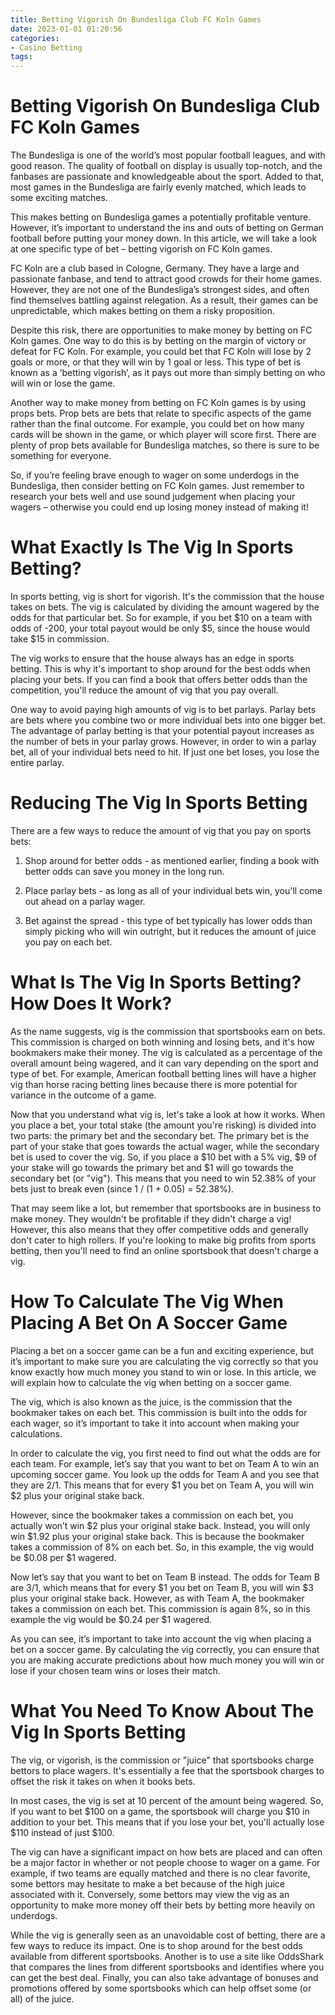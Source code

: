 ```yaml
---
title: Betting Vigorish On Bundesliga Club FC Koln Games
date: 2023-01-01 01:20:56
categories:
- Casino Betting
tags:
---
```



# Betting Vigorish On Bundesliga Club FC Koln Games

The Bundesliga is one of the world’s most popular football leagues, and with good reason. The quality of football on display is usually top-notch, and the fanbases are passionate and knowledgeable about the sport. Added to that, most games in the Bundesliga are fairly evenly matched, which leads to some exciting matches.

This makes betting on Bundesliga games a potentially profitable venture. However, it’s important to understand the ins and outs of betting on German football before putting your money down. In this article, we will take a look at one specific type of bet – betting vigorish on FC Koln games.

FC Koln are a club based in Cologne, Germany. They have a large and passionate fanbase, and tend to attract good crowds for their home games. However, they are not one of the Bundesliga’s strongest sides, and often find themselves battling against relegation. As a result, their games can be unpredictable, which makes betting on them a risky proposition.

Despite this risk, there are opportunities to make money by betting on FC Koln games. One way to do this is by betting on the margin of victory or defeat for FC Koln. For example, you could bet that FC Koln will lose by 2 goals or more, or that they will win by 1 goal or less. This type of bet is known as a ‘betting vigorish’, as it pays out more than simply betting on who will win or lose the game.

Another way to make money from betting on FC Koln games is by using props bets. Prop bets are bets that relate to specific aspects of the game rather than the final outcome. For example, you could bet on how many cards will be shown in the game, or which player will score first. There are plenty of prop bets available for Bundesliga matches, so there is sure to be something for everyone.

So, if you’re feeling brave enough to wager on some underdogs in the Bundesliga, then consider betting on FC Koln games. Just remember to research your bets well and use sound judgement when placing your wagers – otherwise you could end up losing money instead of making it!

# What Exactly Is The Vig In Sports Betting?

In sports betting, vig is short for vigorish. It's the commission that the house takes on bets. The vig is calculated by dividing the amount wagered by the odds for that particular bet. So for example, if you bet $10 on a team with odds of -200, your total payout would be only $5, since the house would take $15 in commission.

The vig works to ensure that the house always has an edge in sports betting. This is why it's important to shop around for the best odds when placing your bets. If you can find a book that offers better odds than the competition, you'll reduce the amount of vig that you pay overall.

One way to avoid paying high amounts of vig is to bet parlays. Parlay bets are bets where you combine two or more individual bets into one bigger bet. The advantage of parlay betting is that your potential payout increases as the number of bets in your parlay grows. However, in order to win a parlay bet, all of your individual bets need to hit. If just one bet loses, you lose the entire parlay.

# Reducing The Vig In Sports Betting

There are a few ways to reduce the amount of vig that you pay on sports bets:

1) Shop around for better odds - as mentioned earlier, finding a book with better odds can save you money in the long run.

2) Place parlay bets - as long as all of your individual bets win, you'll come out ahead on a parlay wager.

3) Bet against the spread - this type of bet typically has lower odds than simply picking who will win outright, but it reduces the amount of juice you pay on each bet.

# What Is The Vig In Sports Betting? How Does It Work?

As the name suggests, vig is the commission that sportsbooks earn on bets. This commission is charged on both winning and losing bets, and it's how bookmakers make their money. The vig is calculated as a percentage of the overall amount being wagered, and it can vary depending on the sport and type of bet. For example, American football betting lines will have a higher vig than horse racing betting lines because there is more potential for variance in the outcome of a game.

Now that you understand what vig is, let's take a look at how it works. When you place a bet, your total stake (the amount you're risking) is divided into two parts: the primary bet and the secondary bet. The primary bet is the part of your stake that goes towards the actual wager, while the secondary bet is used to cover the vig. So, if you place a $10 bet with a 5% vig, $9 of your stake will go towards the primary bet and $1 will go towards the secondary bet (or "vig"). This means that you need to win 52.38% of your bets just to break even (since 1 / (1 + 0.05) = 52.38%).

That may seem like a lot, but remember that sportsbooks are in business to make money. They wouldn't be profitable if they didn't charge a vig! However, this also means that they offer competitive odds and generally don't cater to high rollers. If you're looking to make big profits from sports betting, then you'll need to find an online sportsbook that doesn't charge a vig.

# How To Calculate The Vig When Placing A Bet On A Soccer Game

Placing a bet on a soccer game can be a fun and exciting experience, but it’s important to make sure you are calculating the vig correctly so that you know exactly how much money you stand to win or lose. In this article, we will explain how to calculate the vig when betting on a soccer game.

The vig, which is also known as the juice, is the commission that the bookmaker takes on each bet. This commission is built into the odds for each wager, so it’s important to take it into account when making your calculations.

In order to calculate the vig, you first need to find out what the odds are for each team. For example, let’s say that you want to bet on Team A to win an upcoming soccer game. You look up the odds for Team A and you see that they are 2/1. This means that for every $1 you bet on Team A, you will win $2 plus your original stake back.

However, since the bookmaker takes a commission on each bet, you actually won’t win $2 plus your original stake back. Instead, you will only win $1.92 plus your original stake back. This is because the bookmaker takes a commission of 8% on each bet. So, in this example, the vig would be $0.08 per $1 wagered.

Now let’s say that you want to bet on Team B instead. The odds for Team B are 3/1, which means that for every $1 you bet on Team B, you will win $3 plus your original stake back. However, as with Team A, the bookmaker takes a commission on each bet. This commission is again 8%, so in this example the vig would be $0.24 per $1 wagered.

As you can see, it’s important to take into account the vig when placing a bet on a soccer game. By calculating the vig correctly, you can ensure that you are making accurate predictions about how much money you will win or lose if your chosen team wins or loses their match.

# What You Need To Know About The Vig In Sports Betting

The vig, or vigorish, is the commission or "juice" that sportsbooks charge bettors to place wagers. It's essentially a fee that the sportsbook charges to offset the risk it takes on when it books bets.

In most cases, the vig is set at 10 percent of the amount being wagered. So, if you want to bet $100 on a game, the sportsbook will charge you $10 in addition to your bet. This means that if you lose your bet, you'll actually lose $110 instead of just $100.

The vig can have a significant impact on how bets are placed and can often be a major factor in whether or not people choose to wager on a game. For example, if two teams are equally matched and there is no clear favorite, some bettors may hesitate to make a bet because of the high juice associated with it. Conversely, some bettors may view the vig as an opportunity to make more money off their bets by betting more heavily on underdogs.

While the vig is generally seen as an unavoidable cost of betting, there are a few ways to reduce its impact. One is to shop around for the best odds available from different sportsbooks. Another is to use a site like OddsShark that compares the lines from different sportsbooks and identifies where you can get the best deal. Finally, you can also take advantage of bonuses and promotions offered by some sportsbooks which can help offset some (or all) of the juice.
